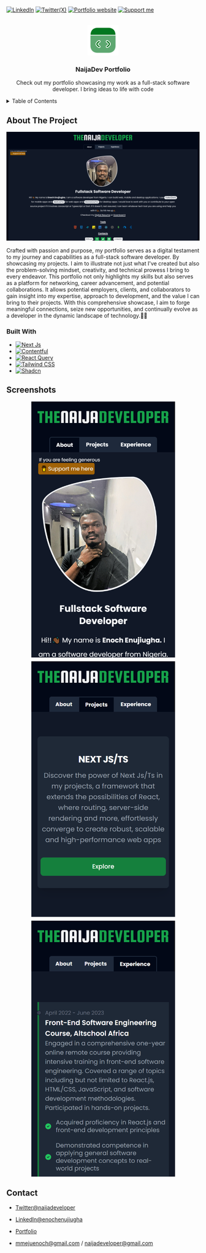 <br/>

[![LinkedIn](https://img.shields.io/badge/-enoch_enujiugha-blue?style=for-the-badge&logo=Linkedin&logoColor=white)](https://www.linkedin.com/in/enoch-enujiugha-b12247112) [![Twitter(X)](https://img.shields.io/badge/-naijaDeveloper-black?style=for-the-badge&logo=X&logoColor=white)](https://twitter.com/naijadeveloper) [![Portfolio website](https://img.shields.io/badge/-portfolio-seagreen?style=for-the-badge)](https://naijadev.vercel.app/) [![Support me](https://img.shields.io/badge/buy_me_a_coffee-FFDD00?logo=buymeacoffee&style=for-the-badge&logoColor=black)](https://www.buymeacoffee.com/mmejuenoch)

<br/>
<div align="center">
  <a href="https://github.com/naijadeveloper/Docket">
    <img src="./src/app/icon.png" alt="Logo" width="80" height="80">
  </a>

  <h3 align="center">NaijaDev Portfolio</h3>

  <p align="center">
    Check out my portfolio showcasing my work as a full-stack software developer. I bring ideas to life with code
    <br />
  </p>
</div>

<!-- TABLE OF CONTENTS -->
<details>
  <summary>Table of Contents</summary>
  <ol>
    <li>
      <a href="#about-the-project">About The Project</a>
      <ul>
        <li><a href="#built-with">Built With</a></li>
      </ul>
    </li>
    <li><a href="#screenshots">Screenshots</a></li>
    <li><a href="#contact">Contact</a></li>
  </ol>
</details>

<!-- ABOUT THE PROJECT -->

## About The Project

<img src="./public/imgs/screenshot1.png" />

Crafted with passion and purpose, my portfolio serves as a digital testament to my journey and capabilities as a full-stack software developer. By showcasing my projects. I aim to illustrate not just what I've created but also the problem-solving mindset, creativity, and technical prowess I bring to every endeavor. This portfolio not only highlights my skills but also serves as a platform for networking, career advancement, and potential collaborations. It allows potential employers, clients, and collaborators to gain insight into my expertise, approach to development, and the value I can bring to their projects. With this comprehensive showcase, I aim to forge meaningful connections, seize new opportunities, and continually evolve as a developer in the dynamic landscape of technology.✌🏾

### Built With

- [![Next Js](https://img.shields.io/badge/Next_Js-black?style=for-the-badge&logo=nextjs&logoColor=white)](https://nextjs.org/docs)
- [![Contentful](https://img.shields.io/badge/Contentful_CMS-crimson?style=for-the-badge&logo=contentful&logoColor=white)](https://www.contentful.com/developers/docs/)
- [![React Query](https://img.shields.io/badge/react_query-red?style=for-the-badge&logo=reactquery&logoColor=white)](https://tanstack.com/query/latest/docs/framework/react/overview)
- [![Tailwind CSS](https://img.shields.io/badge/tailwind_css-blue?style=for-the-badge&logo=tailwindcss&logoColor=white)](https://tailwindcss.com/docs/installation)
- [![Shadcn](https://img.shields.io/badge/shadcn-gray?style=for-the-badge&logo=shadcn&logoColor=white)](https://ui.shadcn.com/docs)

## Screenshots

<div style="display: flex; gap: 10px; flex-wrap: wrap; justify-content: center; align-items:center; align-content: start;">
  <img src="./public/imgs/screenshot4.png" width="375" />
  <img src="./public/imgs/screenshot2.png" width="375" />
  <img src="./public/imgs/screenshot3.png" width="375" />
</div>

## Contact

- [Twitter@naijadeveloper](https://twitter.com/naijadeveloper)

- [LinkedIn@enochenujiugha](https://www.linkedin.com/in/enoch-enujiugha-b12247112)

- [Portfolio](https://naijadev.vercel.app/)

- mmejuenoch@gmail.com / naijadeveloper@gmail.com
